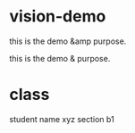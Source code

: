 # vision-demo
this is the demo &amp purpose.

this is the demo &amp; purpose.
# class
student name xyz 
section b1

